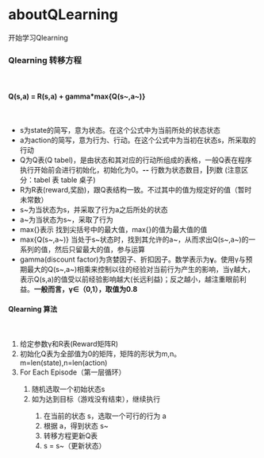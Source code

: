 # aboutQLearning<br>
开始学习Qlearning<br>
<h3>Qlearning 转移方程</h3><br>
<h4>Q(s,a) = R(s,a) + gamma*max{Q(s~,a~)}</h4><br>
<ul>
  <li>s为state的简写，意为状态。在这个公式中为当前所处的状态状态</li>
  <li>a为action的简写，意为行为、行动。在这个公式中为当初在状态s，所采取的行动</li>
  <li>Q为Q表(Q tabel)，是由状态和其对应的行动所组成的表格，一般Q表在程序执行开始前会进行初始化，初始化为0。<b>--</b> 行数为状态数目，<b>|</b>列数 (注意区分：tabel 表 table 桌子)</li>
  <li>R为R表(reward,奖励)，跟Q表结构一致。不过其中的值为规定好的值（暂时未常数）</li>
  <li>s~为当状态为s，并采取了行为a之后所处的状态</li>
  <li>a~为当状态为s~，采取了行为</li>
  <li>max{}表示 找到尖括号中的最大值，max{}的值为最大值的值</li>
  <li>max{Q(s~,a~)} 当处于s~状态时，找到其允许的a~，从而求出Q(s~,a~)的一系列的值，然后只留最大的值，参与运算</li>
  <li>gamma(discount factor)为贪婪因子、折扣因子。数学表示为<b>γ</b>。使用γ与预期最大的Q(s~,a~)相乘来控制以往的经验对当前行为产生的影响，当γ越大，表示Q(s,a)的值受以前经验影响越大(长远利益)；反之越小，越注重眼前利益。<b>一般而言，γ∈（0,1），取值为0.8</b></li>
</ul>
<h4>Qlearning 算法</h4><br>
<ol>
  <li>给定参数γ和R表(Reward矩阵R)</li>
  <li>初始化Q表为全部值为0的矩阵，矩阵的形状为m,n。m=len(state),n=len(action)</li>
  <li>For Each Episode（第一层循环）</li>
  <ol>
    <li>随机选取一个初始状态s</li>
    <li>如为达到目标（游戏没有结束），继续执行</li>
    <ol>
      <li>在当前的状态 s，选取一个可行的行为 a</li>
      <li>根据 a，得到状态 s~</li>
      <li>转移方程更新Q表</li>
      <li>s = s~（更新状态）</li>
      
     
    
